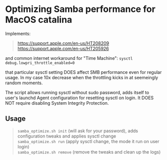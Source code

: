 # Optimizing Samba performance for MacOS catalina

Implements:

>https://support.apple.com/en-us/HT208209  
https://support.apple.com/en-us/HT205926

and common internet workaround for "Time Machine": `sysctl debug.lowpri_throttle_enabled=0`

that particular sysctl setting DOES affect SMB performance even for regular usage. In my case 10x decrease when the throttling kicks in at seemeingly random moments.

The script allows running sysctl without sudo password, adds itself to user's launchd Agent configuration for resetting sysctl on login. It DOES NOT require disabling System Integrity Protection.

## Usage

>`samba_optimize.sh init` (will ask for your password), adds configuration tweaks and applies sysctl change  
`samba_optimize.sh run` (apply sysctl change, the mode it run on user login)  
`samba_optimize.sh remove` (remove the tweaks and clean up the logs)
